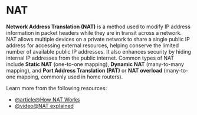 # NAT

**Network Address Translation (NAT)** is a method used to modify IP address information in packet headers while they are in transit across a network. NAT allows multiple devices on a private network to share a single public IP address for accessing external resources, helping conserve the limited number of available public IP addresses. It also enhances security by hiding internal IP addresses from the public internet. Common types of NAT include **Static NAT** (one-to-one mapping), **Dynamic NAT** (many-to-many mapping), and **Port Address Translation (PAT)** or **NAT overload** (many-to-one mapping, commonly used in home routers).

Learn more from the following resources:

- [@article@How NAT Works](https://www.comptia.org/content/guides/what-is-network-address-translation)
- [@video@NAT explained](https://www.youtube.com/watch?v=FTUV0t6JaDA)

